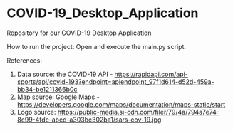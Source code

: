 # COVID-19_Desktop_Application
Repository for our COVID-19 Desktop Application

How to run the project: 
Open and execute the main.py script.

References:
1. Data source: the COVID-19 API - https://rapidapi.com/api-sports/api/covid-193?endpoint=apiendpoint_97f1d614-d52d-459a-bb34-be1211366b0c
2. Map source: Google Maps - https://developers.google.com/maps/documentation/maps-static/start
3. Logo source: https://public-media.si-cdn.com/filer/79/4a/794a7e74-8c99-4fde-abcd-a303bc302ba1/sars-cov-19.jpg
